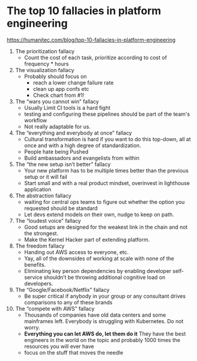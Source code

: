 # The top 10 fallacies in platform engineering

<https://humanitec.com/blog/top-10-fallacies-in-platform-engineering>

1. The prioritization fallacy
    - Count the cost of each task, prioritize according to cost of frequency * hours
2. The visualization fallacy
    - Probably should focus on
        - reach a lower change failure rate
        - clean up app confs etc
        - Check chart from #1!
3. The “wars you cannot win” fallacy
    - Usually Limit CI tools is a hard fight
    - testing and configuring these pipelines should be part of the team's workflow
    - Not really adaptable for us.
4. The “everything and everybody at once” fallacy
    - Cultural transformation is hard if you want to do this top-down, all at once and with a high degree of standardization.
    - People hate being Pushed
    - Build ambassadors and evangelists from within
5. The “the new setup isn’t better” fallacy
    - Your new platform has to be multiple times better than the previous setup or it will fail
    - Start small and with a real product mindset, overinvest in lighthouse application
6. The abstraction fallacy
    - waiting for central ops teams to figure out whether the option you requested should be standard
    - Let devs extend models on their own, nudge to keep on path.
7. The “loudest voice” fallacy
    - Good setups are designed for the weakest link in the chain and not the strongest.
    - Make the Kernel Hacker part of extending platform.
8. The freedom fallacy
    - Handing out AWS access to everyone, etc.
    - Yay, all of the downsides of working at scale with none of the benefits.
    - Eliminating key person dependencies by enabling developer self-service shouldn’t be throwing additional cognitive load on developers.
9. The “Google/Facebook/Netflix” fallacy
    - Be super critical if anybody in your group or any consultant drives comparisons to any of these brands
10. The “compete with AWS” fallacy
    - Thousands of companies have old data centers and some mainframes left. Everybody is struggling with Kubernetes. Do not worry.
    - **Everything you can let AWS do, let them do it** They have the best engineers in the world on the topic and probably 1000 times the resources you will ever have
    - focus on the stuff that moves the needle
